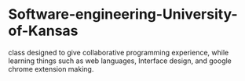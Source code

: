 # Software-engineering-University-of-Kansas

class designed to give collaborative programming experience, while learning things such as web languages, Interface design, and google chrome extension making. 
